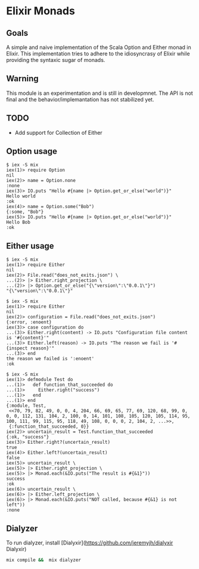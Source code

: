 Elixir Monads
=============

## Goals

A simple and naive implementation of the Scala Option and Either monad in Elixir. This implementation tries to adhere to the idiosyncrasy of Elixir while providing the syntaxic sugar of monads.

## Warning

This module is an experimentation and is still in developmnet. The API is not final and the behavior/implemantation has not stabilized yet.

## TODO

* Add support for Collection of Either

## Option usage

```iex
$ iex -S mix
iex(1)> require Option
nil
iex(2)> name = Option.none
:none
iex(3)> IO.puts "Hello #{name |> Option.get_or_else("world")}"
Hello world
:ok
iex(4)> name = Option.some("Bob")
{:some, "Bob"}
iex(5)> IO.puts "Hello #{name |> Option.get_or_else("world")}"
Hello Bob
:ok
```

## Either usage

```iex
$ iex -S mix
iex(1)> require Either
nil
iex(2)> File.read("does_not_exits.json") \
...(2)> |> Either.right_projection \
...(2)> |> Option.get_or_else("{\"version\":\"0.0.1\"}")
"{\"version\":\"0.0.1\"}"
```

```iex
$ iex -S mix
iex(1)> require Either
nil
iex(2)> configuration = File.read("does_not_exits.json")
{:error, :enoent}
iex(3)> case configuration do
...(3)> Either.right(content) -> IO.puts "Configuration file content is '#{content}'"
...(3)> Either.left(reason) -> IO.puts "The reason we fail is '#{inspect reason}'"
...(3)> end
the reason we failed is ':enoent'
:ok
```


```iex
$ iex -S mix
iex(1)> defmodule Test do
...(1)>   def function_that_succeeded do
...(1)>     Either.right("success")
...(1)>   end
...(1)> end
{:module, Test,
 <<70, 79, 82, 49, 0, 0, 4, 204, 66, 69, 65, 77, 69, 120, 68, 99, 0, 0, 0, 112, 131, 104, 2, 100, 0, 14, 101, 108, 105, 120, 105, 114, 95, 100, 111, 99, 115, 95, 118, 49, 108, 0, 0, 0, 2, 104, 2, ...>>,
 {:function_that_succeeded, 0}}
iex(2)> uncertain_result = Test.function_that_succeeded
{:ok, "success"}
iex(3)> Either.right?(uncertain_result)
true
iex(4)> Either.left?(uncertain_result)
false
iex(5)> uncertain_result \
iex(5)> |> Either.right_projection \
iex(5)> |> Monad.each(&IO.puts("The result is #{&1}"))
success
:ok
iex(6)> uncertain_result \
iex(6)> |> Either.left_projection \
iex(6)> |> Monad.each(&IO.puts("NOT called, because #{&1} is not left"))
:none
```

## Dialyzer

To run dialyzer, install [Dialyxir](https://github.com/jeremyjh/dialyxir Dialyxir) 

```bash
mix compile &&  mix dialyzer
```
